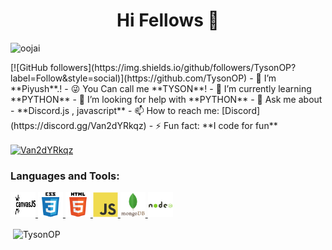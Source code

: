 <h1 align="center">Hi Fellows 👋</h1>

<p align="left"> <img src="https://komarev.com/ghpvc/?username=TysonOP&label=Profile%20views&color=0e75b6&style=flat" alt="oojai" /> </p>
[![GitHub followers](https://img.shields.io/github/followers/TysonOP?label=Follow&style=social)](https://github.com/TysonOP)
- 🔭 I’m **Piyush**.!
- 😜 You Can call me **TYSON**!
- 🌱 I’m currently learning **PYTHON**
- 🤔 I’m looking for help with **PYTHON**
- 💬 Ask me about - **Discord.js , javascript**
- 📫 How to reach me: [Discord](https://discord.gg/Van2dYRkqz)
- ⚡ Fun fact: **I code for fun**

<p align="left">
<a href="https://discord.gg/Van2dYRkqz" target="blank"><img align="center" src="https://raw.githubusercontent.com/rahuldkjain/github-profile-readme-generator/master/src/images/icons/Social/discord.svg" alt="Van2dYRkqz" height="30" width="40" /></a>
</p>

<h3 align="left">Languages and Tools:</h3>
<p align="left"> <a href="https://canvasjs.com" target="_blank" rel="noreferrer"> <img src="https://raw.githubusercontent.com/Hardik0307/Hardik0307/master/assets/canvasjs-charts.svg" alt="canvasjs" width="40" height="40"/> </a> <a href="https://www.w3schools.com/css/" target="_blank" rel="noreferrer"> <img src="https://raw.githubusercontent.com/devicons/devicon/master/icons/css3/css3-original-wordmark.svg" alt="css3" width="40" height="40"/> </a> <a href="https://www.w3.org/html/" target="_blank" rel="noreferrer"> <img src="https://raw.githubusercontent.com/devicons/devicon/master/icons/html5/html5-original-wordmark.svg" alt="html5" width="40" height="40"/> </a> <a href="https://developer.mozilla.org/en-US/docs/Web/JavaScript" target="_blank" rel="noreferrer"> <img src="https://raw.githubusercontent.com/devicons/devicon/master/icons/javascript/javascript-original.svg" alt="javascript" width="40" height="40"/> </a> <a href="https://www.mongodb.com/" target="_blank" rel="noreferrer"> <img src="https://raw.githubusercontent.com/devicons/devicon/master/icons/mongodb/mongodb-original-wordmark.svg" alt="mongodb" width="40" height="40"/> </a> <a href="https://nodejs.org" target="_blank" rel="noreferrer"> <img src="https://raw.githubusercontent.com/devicons/devicon/master/icons/nodejs/nodejs-original-wordmark.svg" alt="nodejs" width="40" height="40"/> </a> </p>

<p>&nbsp;<img align="center" src="https://github-readme-stats.vercel.app/api?username=TysonOP&count_private=true&show_icons=true&theme=dracula&locale=en" alt="TysonOP" /></p>
